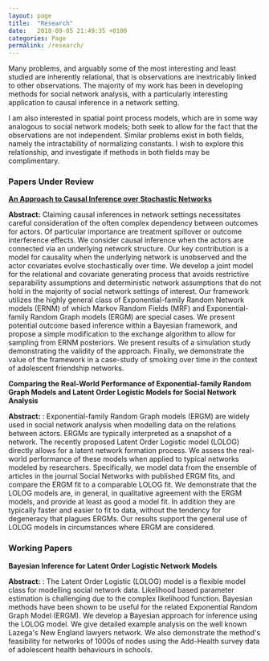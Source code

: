 ```yaml
---
layout: page
title:  "Research"
date:   2018-09-05 21:49:35 +0100
categories: Page
permalink: /research/
---
```

<p>
Many problems, and arguably some of the most interesting and least studied are inherently relational, that is observations are inextricably linked to other observations. The majority of my work has been in developing methods for social network analysis, with a particularly interesting application to causal inference in a network setting.
</p>

<p>
I am also interested in spatial point process models, which are in some way analogous to social network models; both seek to allow for the fact that the observations are not independent. Similar problems exist in both fields, namely the intractability of normalizing constants. I wish to explore this relationship, and investigate if methods in both fields may be complimentary.   
</p>

### Papers Under Review

[**An Approach to Causal Inference over Stochastic Networks**](https://arxiv.org/)

**Abstract:**  Claiming causal inferences in network settings necessitates careful consideration
of the often complex dependency between outcomes for actors. Of particular importance are
treatment spillover or outcome interference effects. We consider causal inference when the
actors are connected via an underlying network structure. Our key contribution is a model for
causality when the underlying network is unobserved and the actor covariates evolve stochastically
over time. We develop a joint model for the relational and covariate generating process
that avoids restrictive separability assumptions and deterministic network assumptions that do
not hold in the majority of social network settings of interest. Our framework utilizes the highly
general class of Exponential-family Random Network models (ERNM) of which Markov Random
Fields (MRF) and Exponential-family Random Graph models (ERGM) are special cases.
We present potential outcome based inference within a Bayesian framework, and propose a
simple modification to the exchange algorithm to allow for sampling from ERNM posteriors.
We present results of a simulation study demonstrating the validity of the approach. Finally,
we demonstrate the value of the framework in a case-study of smoking over time in the context
of adolescent friendship networks.


**Comparing the Real-World Performance of Exponential-family
Random Graph Models and Latent Order Logistic
Models for Social Network Analysis**      

**Abstract:** : Exponential-family Random Graph models (ERGM) are widely used in social network
analysis when modelling data on the relations between actors. ERGMs are typically interpreted
as a snapshot of a network. The recently proposed Latent Order Logistic model (LOLOG)
directly allows for a latent network formation process. We assess the real-world performance of
these models when applied to typical networks modeled by researchers. Specifically, we model
data from the ensemble of articles in the journal Social Networks with published ERGM fits,
and compare the ERGM fit to a comparable LOLOG fit. We demonstrate that the LOLOG
models are, in general, in qualitative agreement with the ERGM models, and provide at least
as good a model fit. In addition they are typically faster and easier to fit to data, without the
tendency for degeneracy that plagues ERGMs. Our results support the general use of LOLOG
models in circumstances where ERGM are considered.  


### Working Papers

**Bayesian Inference for Latent Order Logistic Network Models**   

**Abstract:** : The Latent Order Logistic (LOLOG) model is a flexible model class for modelling
social network data. Likelihood based parameter estimation is challenging due to the complex
likelihood function. Bayesian methods have been shown to be useful for the related Exponential
Random Graph Model (ERGM). We develop a Bayesian approach for inference using the LOLOG
model. We give detailed example analysis on the well known Lazega's New England lawyers
network. We also demonstrate the method's feasibility for networks of 1000s of nodes using
the Add-Health survey data of adolescent health behaviours in schools.

